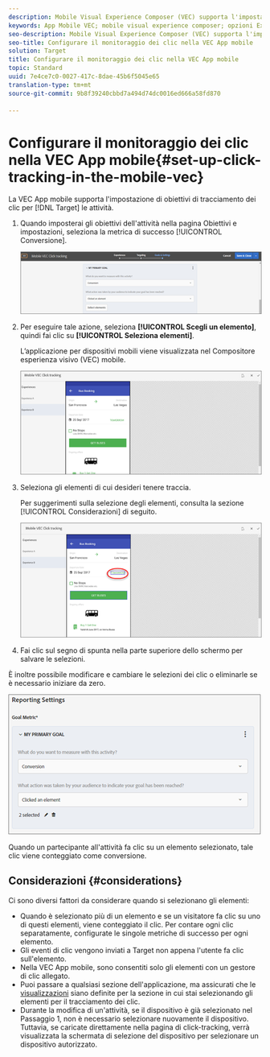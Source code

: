 ```yaml
---
description: Mobile Visual Experience Composer (VEC) supporta l'impostazione degli obiettivi di tracciamento click per le attività Target.
keywords: App Mobile VEC; mobile visual experience composer; opzioni Experience Experience Composer (Compositore esperienza mobili); opzioni per esperienze mobili; visualizzazione destinazione; click; monitoraggio dei clic; track
seo-description: Mobile Visual Experience Composer (VEC) supporta l'impostazione di obiettivi di tracciamento click per le attività di Adobe Target.
seo-title: Configurare il monitoraggio dei clic nella VEC App mobile
solution: Target
title: Configurare il monitoraggio dei clic nella VEC App mobile
topic: Standard
uuid: 7e4ce7c0-0027-417c-8dae-45b6f5045e65
translation-type: tm+mt
source-git-commit: 9b8f39240cbbd7a494d74dc0016ed666a58fd870

---
```



# Configurare il monitoraggio dei clic nella VEC App mobile{#set-up-click-tracking-in-the-mobile-vec}

La VEC App mobile supporta l&#39;impostazione di obiettivi di tracciamento dei clic per [!DNL Target] le attività.

1. Quando imposterai gli obiettivi dell&#39;attività nella pagina Obiettivi e impostazioni, seleziona la metrica di successo [!UICONTROL Conversione].

   ![](assets/mobile-vec-clicktrack1.png)

1. Per eseguire tale azione, seleziona **[!UICONTROL Scegli un elemento]**, quindi fai clic su **[!UICONTROL Seleziona elementi]**.

   L’applicazione per dispositivi mobili viene visualizzata nel Compositore esperienza visivo (VEC) mobile.

   ![](assets/mobile-vec-clicktrack2.png)

1. Seleziona gli elementi di cui desideri tenere traccia.

   Per suggerimenti sulla selezione degli elementi, consulta la sezione [!UICONTROL Considerazioni] di seguito.

   ![](assets/mobile-vec-clicktrack3.png)

1. Fai clic sul segno di spunta nella parte superiore dello schermo per salvare le selezioni.

È inoltre possibile modificare e cambiare le selezioni dei clic o eliminarle se è necessario iniziare da zero.

![](assets/mobile-vec-clicktrack4.png)

Quando un partecipante all&#39;attività fa clic su un elemento selezionato, tale clic viene conteggiato come conversione.

## Considerazioni {#considerations}

Ci sono diversi fattori da considerare quando si selezionano gli elementi:

* Quando è selezionato più di un elemento e se un visitatore fa clic su uno di questi elementi, viene conteggiato il clic. Per contare ogni clic separatamente, configurate le singole metriche di successo per ogni elemento.
* Gli eventi di clic vengono inviati a Target non appena l&#39;utente fa clic sull&#39;elemento.
* Nella VEC App mobile, sono consentiti solo gli elementi con un gestore di clic allegato.
* Puoi passare a qualsiasi sezione dell&#39;applicazione, ma assicurati che le [visualizzazioni](/help/c-target-mobile-app/c-mobile-visual-experience-composer/mobile-visual-experience-composer.md#target-views) siano definite per la sezione in cui stai selezionando gli elementi per il tracciamento dei clic.
* Durante la modifica di un&#39;attività, se il dispositivo è già selezionato nel Passaggio 1, non è necessario selezionare nuovamente il dispositivo. Tuttavia, se caricate direttamente nella pagina di click-tracking, verrà visualizzata la schermata di selezione del dispositivo per selezionare un dispositivo autorizzato.
